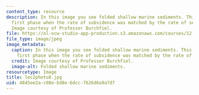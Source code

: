 ```yaml
---
content_type: resource
description: In this image you see folded shallow marine sediments. This is from the
  first phase when the rate of subsidence was matched by the rate of sedimentation.
  Image courtesy of Professor Burchfiel.
file: https://ol-ocw-studio-app-production.s3.amazonaws.com/courses/12-114-field-geology-i-fall-2005/4845ee2ac08ebd8e6dcc7626d6a9a7d7_lec2photo8.jpg
file_type: image/jpeg
image_metadata:
  caption: In this image you see folded shallow marine sediments. This is from the
    first phase when the rate of subsidence was matched by the rate of sedimentation.
  credit: Image courtesy of Professor Burchfiel.
  image-alt: Folded shallow marine sediments.
resourcetype: Image
title: lec2photo8.jpg
uid: 4845ee2a-c08e-bd8e-6dcc-7626d6a9a7d7
---
```

